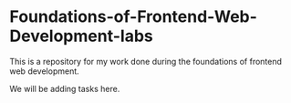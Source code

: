 # Foundations-of-Frontend-Web-Development-labs
This is a repository for my work done during the foundations of frontend web development.

We will be adding tasks here.
